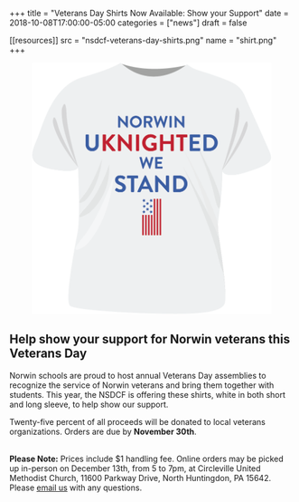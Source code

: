 +++
title = "Veterans Day Shirts Now Available: Show your Support"
date  = 2018-10-08T17:00:00-05:00
categories = ["news"]
draft = false

[[resources]]
  src  = "nsdcf-veterans-day-shirts.png"
  name = "shirt.png"
+++

<figure class="img--side">
  <img class="img__img" src="nsdcf-veterans-day-shirts.png" />
</figure>

## Help show your support for Norwin veterans this Veterans Day

Norwin schools are proud to host annual Veterans Day assemblies to recognize the service of Norwin veterans and bring them together with students. This year, the NSDCF is offering these shirts, white in both short and long sleeve, to help show our support.

Twenty-five percent of all proceeds will be donated to local veterans organizations. Orders are due by **November 30th**.

<p class="donation_form__small_msg"><br /><strong>Please Note:</strong> Prices include $1 handling fee. Online orders may be picked up in-person on December 13th, from 5 to 7pm, at Circleville United Methodist Church, 11600 Parkway Drive, North Huntingdon, PA 15642. Please <a href="mailto:alumni@nsdcf.org">email us</a> with any questions.</p>
